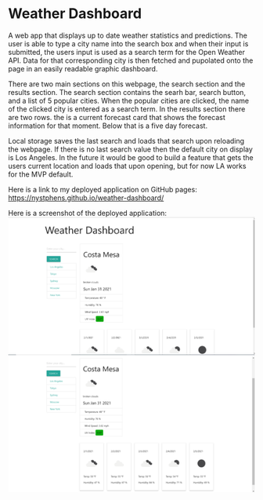 # Weather Dashboard
A web app that displays up to date weather statistics and predictions.  The user is able to type a city name into the search box and when their input is submitted, the users input is used as a search term for the Open Weather API.  Data for that corresponding city is then fetched and pupolated onto the page in an easily readable graphic dashboard.  

There are two main sections on this webpage, the search section and the results section.   The search section contains the searh bar, search button, and a list of 5 popular cities.  When the popular cities are clicked, the name of the clicked city is entered as a search term.  In the results section there are two rows.  the is a current forecast card that shows the forecast information for that moment.  Below that is a five day forecast.  

Local storage saves the last search and loads that search upon reloading the webpage.  If there is no last search value then the default city on display is Los Angeles.  In the future it would be good to build a feature that gets the users current location and loads that upon opening, but for now LA works for the MVP default.

Here is a link to my deployed application on GitHub pages:
https://nystphens.github.io/weather-dashboard/


Here is a screenshot of the deployed application:
![app with header](./assets/with-header.png)
![app without header](./assets/without-header.png)